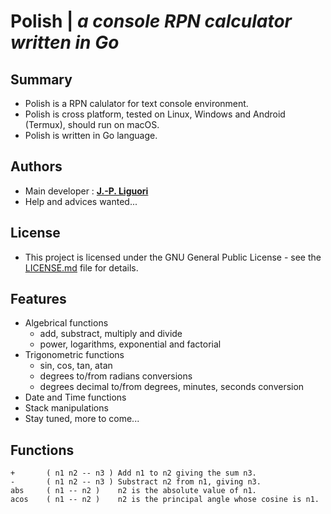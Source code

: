 # Polish | *a console RPN calculator written in Go*

## Summary

- Polish is a RPN calulator for text console environment.
- Polish is cross platform, tested on Linux, Windows and Android (Termux), should run on macOS.
- Polish is written in Go language.

## Authors

- Main developer : [**J.-P. Liguori**](https://github.com/jplozf/polish)
- Help and advices wanted...

## License

- This project is licensed under the GNU General Public License - see the [LICENSE.md](LICENSE.md) file for details.

## Features

* Algebrical functions
    - add, substract, multiply and divide
    - power, logarithms, exponential and factorial
* Trigonometric functions
    - sin, cos, tan, atan
    - degrees to/from radians conversions
    - degrees decimal to/from degrees, minutes, seconds conversion
* Date and Time functions
* Stack manipulations
* Stay tuned, more to come...

## Functions
``` 
+       ( n1 n2 -- n3 ) Add n1 to n2 giving the sum n3.
-       ( n1 n2 -- n3 ) Substract n2 from n1, giving n3.
abs     ( n1 -- n2 )    n2 is the absolute value of n1.
acos    ( n1 -- n2 )    n2 is the principal angle whose cosine is n1.

``` 